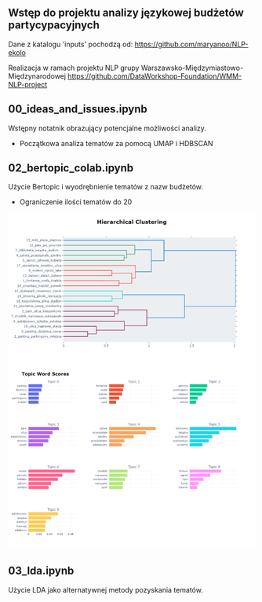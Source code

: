## Wstęp do projektu analizy językowej budżetów partycypacyjnych 
Dane z katalogu 'inputs' pochodzą od: https://github.com/maryanoo/NLP-ekolo

Realizacja w ramach projektu NLP grupy Warszawsko-Międzymiastowo-Międzynarodowej
https://github.com/DataWorkshop-Foundation/WMM-NLP-project

## 00_ideas_and_issues.ipynb
Wstępny notatnik obrazujący potencjalne możliwości analizy.
* Początkowa analiza tematów za pomocą UMAP i HDBSCAN

## 02_bertopic_colab.ipynb
Użycie Bertopic i wyodrębnienie tematów z nazw budżetów. 
* Ograniczenie ilości tematów do 20
<img src="images/clustering.png">
<img src="images/word_scores.png">

## 03_lda.ipynb
Użycie LDA jako alternatywnej metody pozyskania tematów.
